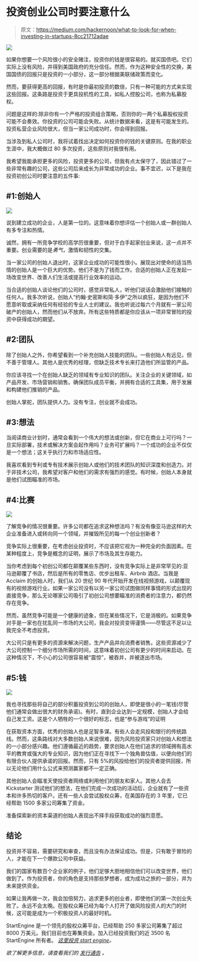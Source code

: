 # 投资创业公司时要注意什么

> 原文：<https://medium.com/hackernoon/what-to-look-for-when-investing-in-startups-8cc21712adae>

![](img/baf77cc52293e6f84234df5499d836ee.png)

如果你想要一个风险很小的安全赌注，投资你的钱是很容易的。就买国债吧。它们实际上没有风险，并得到美国政府的充分信任。然而，作为这种安全性的交换，美国国债的回报只是投资的一小部分，这一部分根据美联储政策而变化。

然而，要获得更高的回报，有时是你最初投资的数倍，只有一种可能的方式来实现这些回报。这条路是投资于更具投机性的工具，如私人控股公司，也称为私募股权。

问题是这样的:除非你有一个严格的投资组合策略，否则你的一两个私募股权投资可能不会奏效。你投资的公司可能会失败。从统计数据来看，这是有可能发生的。投资私营企业风险很大，但当一家公司成功时，你会得到回报。

当涉及到私人公司时，我将试着找出决定如何投资你的钱的关键原则。在我的职业生涯中，我大概做过 80 多次投资，这些原则对我很有用。

我希望我能承担更多的风险，投资更多的公司，但我有点太保守了，因此错过了一些非常有趣的公司，这些公司后来成长为非常成功的企业。事不宜迟，以下是我在投资初创公司时要注意的五件事:

## **#1:创始人**

![](img/5dba4c495432997cd57284e34e34a643.png)

说到建立成功的企业，人是第一位的。这意味着你想评估一个创始人或一群创始人有多专注和热情。

诚然，拥有一所竞争学校的高学历很重要，但对于白手起家创业来说，这一点并不重要。创业需要的是*勇气*，激情和韧性的交集。

当一家公司的创始人退出时，这家企业成功的可能性很小。展现出对使命的适当热情的创始人是一个巨大的优势。他们不是为了钱而工作。合适的创始人正在发起一场改变世界、改善人们生活或提高行业效率的运动。

当合适的创始人谈论他们的公司时，感觉非常私人，听他们说话会激励他们接触的任何人。我多次听说，创始人“约翰·史密斯和简·多伊”之所以疯狂，是因为他们不愿意听取或采纳任何有经验的专业人士的建议。我也听说过每六个月就有一家公司破产的创始人，然而他们从不放弃。所有这些特质都是你应该从一项非常冒险的投资中获得成功的期望。

## **#2:团队**

除了创始人之外，你希望看到一个补充创始人技能的团队。一些创始人有远见，但不善于管理人。其他人是优秀的经理，但缺乏技术专长来打造他们所监管的产品。

你应该寻找一个在创始人缺乏的领域有专业知识的团队。关注企业的关键领域，如产品开发、市场营销和销售。确保团队成员平衡，并拥有合适的工具集，用于发展和构建他们推销的产品。

创始人掌舵，团队提供人力。没有专注，创业就不会成功。

## **#3:想法**

当阅读商业计划时，通常会看到一个伟大的想法或创新，但它在商业上可行吗？一旦实际部署，技术或解决方案会起作用吗？业务可扩展吗？一个成功的企业不仅仅是一个想法；这关乎执行力和市场适应性。

我喜欢看到专利或专有技术展示创始人或他们的技术团队的知识深度和创造力。对于非技术公司，我希望对客户和他们的需求有强烈的感觉。有时候，创始人本身就是他们试图瞄准的市场。

## **#4:比赛**

![](img/ec6ffeb700958d192d82c6a0fce3d514.png)

了解竞争的情况很重要。许多公司都在追求这种想法吗？有没有像亚马逊这样的大企业准备进入或转向同一个领域，并摧毁所见的每一个创业创新者？

竞争实际上很重要，在考虑创业投资时，不应该把它视为一种完全的负面因素。在某种程度上，竞争是概念的证明，展示了市场及其生存能力。

当你考虑到每个初创公司都在颠覆某些东西时，没有竞争实际上是非常罕见的:亚马逊颠覆了书店，然后是所有的零售店、优步出租车、Airbnb 酒店。当我是 Acclaim 的创始人时，我们从 20 世纪 90 年代开始开发在线视频游戏，以颠覆现有的视频游戏行业。如果一家公司没有以另一家公司试图做同样事情的形式出现的直接竞争，那么无论哪家公司吸引了初创公司想要瞄准的消费者的注意力，都仍然存在竞争。

然而，虽然竞争可能是一个健康的迹象，但在某些情况下，它是消极的。如果竞争对手是一家也在扰乱同一市场的大公司，我会对投资变得谨慎——尽管这不足以让我完全不考虑投资。

大公司只是有更多的资源来解决问题，生产产品并向消费者销售。这些资源减少了大公司控制一个细分市场所需的时间，这意味着初创公司有更少的时间来启动。在这种情况下，不小心的公司很容易被“震惊”，被吞并，并被逐出市场。

## **#5:钱**

![](img/57ddd906f17f3fd391174960efdd1258.png)

我也寻找那些将自己的部分积蓄投资到公司的创始人，即使是很小的一笔钱(尽管他们通常会做出很大的财务承诺)。有时，直到企业达到一定规模，创始人才会给自己发工资。这是个人牺牲的一个很好的标志，也是“参与游戏”的证明

在获取资本方面，优秀的创始人也是足智多谋。有些人会走风投和银行的传统路线。然而，这条路线对大多数创始人来说很难，因为风险投资家只对创始人和想法的一小部分感兴趣。他们遵循最近的趋势，要求创始人在他们追求的领域拥有高水平的教育或强大的专业知识，因为他们正在寻找下一个独角兽估值，以便向他们的有限合伙人提供承诺的回报。然而，只有 5%的风投给他们的投资者提供回报，所以无论他们用什么公式来预测赢家都不一定正确。

其他创始人会瞄准天使投资者网络或利用他们的朋友和家人。其他人会去 Kickstarter 测试他们的想法，在他们完成一次成功的活动后，企业就有了一些资本和许多热切的客户。还有一些人会尝试股权众筹，在美国存在的 3 年里，它已经帮助 1500 多家公司筹集了资金。

准备探索新的资本渠道的创始人表现出不择手段获取成功的强烈意愿。

## 结论

投资并不容易，需要研究和审查，而且没有办法保证成功。但是，只有敢于冒险的人，才能在下一个爆款公司中获益。

我们的国家有数百个企业家的例子，他们足够大胆地相信他们可以改变世界，他们做到了。作为投资者，你的角色是支持那些梦想者，成为成功之旅的一部分，并为未来提供资金。

如果让我再做一次，我会加倍努力，追求更多的创业者，即使他们的第一次创业失败了。永远不会太晚。在股权众筹已经为每个人打开了做风险投资人的大门的时候，这可能是成为一个积极投资人的最好时机。

StartEngine 是一个领先的股权众筹平台，已经帮助 250 多家公司筹集了超过 8000 万美元。我们目前也在筹集资金。加入已经投资我们的近 3500 名 StartEngine 所有者。 [*这里投资 start engine*](https://www.startengine.com/own?utm_source=Medium)*。*

*欲了解更多信息，请查看我们的* [*发行通告*](https://www.sec.gov/Archives/edgar/data/1661779/000114420419013344/tv515967_253g2.htm) *。*
